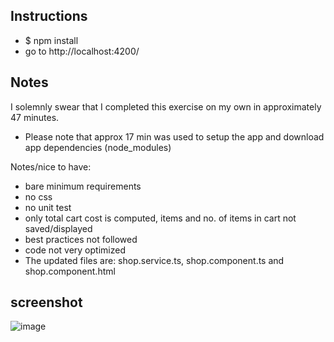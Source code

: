 ## Instructions 

* $ npm install
* go to http://localhost:4200/

## Notes


I solemnly swear that I completed this exercise on my own in approximately 47 minutes. 

* Please note that approx 17 min was used to setup the app and download app dependencies (node_modules)

Notes/nice to have:
* bare minimum requirements
* no css
* no unit test
* only total cart cost is computed, items and no. of items in cart not saved/displayed
* best practices not followed
* code not very optimized
* The updated files are: shop.service.ts, shop.component.ts and shop.component.html


## screenshot
![image](https://user-images.githubusercontent.com/83465456/117533890-a85cde80-b021-11eb-99eb-1f954c1dcb26.png)
